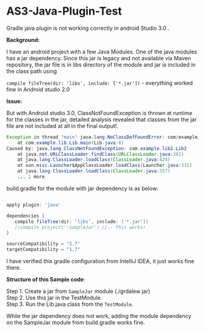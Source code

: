 # AS3-Java-Plugin-Test
Gradle java plugin is not working correctly in android Studio 3.0 .

<b>Background:</b> 

I have an android project with a few Java Modules. One of the java modules has a jar dependency. Since this jar is legacy and not available via Maven repository, the jar file is in libs directory of the module and jar is included in the class path using  

<code>compile fileTree(dir: 'libs', include: ['*.jar'])</code> - everything worked fine in Android studio 2.0  

<b>Issue:</b>

But with Android studio 3.0, ClassNotFoundException is thrown at runtime for the classes in the jar, detailed analysis revealed that classes from the jar file are not included at all in the final output!.

```Java
Exception in thread "main" java.lang.NoClassDefFoundError: com/example/lib2/Lib2
	at com.example.lib.Lib.main(Lib.java:8)
Caused by: java.lang.ClassNotFoundException: com.example.lib2.Lib2
	at java.net.URLClassLoader.findClass(URLClassLoader.java:381)
	at java.lang.ClassLoader.loadClass(ClassLoader.java:424)
	at sun.misc.Launcher$AppClassLoader.loadClass(Launcher.java:331)
	at java.lang.ClassLoader.loadClass(ClassLoader.java:357)
	... 1 more

```

build.gradle for the module with jar dependency is as below:
```groovy

apply plugin: 'java'

dependencies {
   compile fileTree(dir: 'libs', include: ['*.jar'])
   //compile project(':SampleJar') //-- This works!
}

sourceCompatibility = "1.7"
targetCompatibility = "1.7"
```

I have verified this gradle configuration from IntelliJ IDEA, it just works fine there.

<b>Structure of this Sample code</b>:<br />

Step 1. Create a jar from <code>SampleJar</code> module (./grdalew jar)<br />
Step 2. Use this jar in the TestModule.<br />
Step 3. Run the Lib.java class from the <code>TestModule</code>.<br />

While the jar dependency does not work, adding the module dependency on the SampleJar module from build.gradle works fine.
